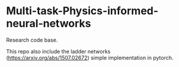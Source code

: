 # Multi-task-Physics-informed-neural-networks

Research code base.

This repo also include the ladder networks (https://arxiv.org/abs/1507.02672) simple implementation in pytorch.
